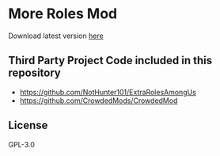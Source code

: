 # More Roles Mod
Download latest version [here](https://jenkins.kynet.dev/job/MoreRolesMod/job/master/lastSuccessfulBuild/artifact/More%20Roles%20Mod%20Setup.exe)

## Third Party Project Code included in this repository
- https://github.com/NotHunter101/ExtraRolesAmongUs
- https://github.com/CrowdedMods/CrowdedMod

## License
GPL-3.0 

